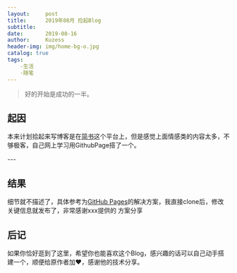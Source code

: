 ```yaml
---
layout:     post
title:      2019年08月 捡起Blog
subtitle:   
date:       2019-08-16
author:     Kuzess
header-img: img/home-bg-o.jpg
catalog: true
tags:
    -生活
    -随笔
---
```

> 好的开始是成功的一半。


## 起因

本来计划拾起来写博客是在[简书](www.jianshu.com)这个平台上，但是感觉上面情感类的内容太多，不够极客，自己网上学习用GithubPage搭了一个。

<p id = "build"></p>
---

## 结果

细节就不描述了，具体参考为[GitHub Pages](https://huangxuan.me/)的解决方案，我直接clone后，修改关键信息就发布了，非常感谢xxx提供的
方案分享

## 后记

如果你恰好逛到了这里，希望你也能喜欢这个Blog，感兴趣的话可以自己动手搭建一个，顺便给原作者加❤，感谢他的技术分享。



